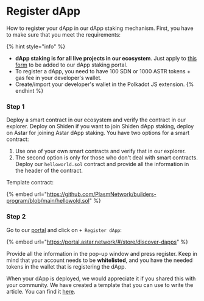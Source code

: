 # Register dApp

How to register your dApp in our dApp staking mechanism. First, you have to make sure that you meet the requirements:

{% hint style="info" %}
* **dApp staking is for all live projects in our ecosystem**. Just apply to [this form](https://share.hsforms.com/1UFPFJXq6S1SN-j1lyMrNIgc2ryh) to be added to our dApp staking portal.
* To register a dApp, you need to have 100 SDN or 1000 ASTR tokens + gas fee in your developer's wallet.
* Create/import your developer's wallet in the Polkadot JS extension.
{% endhint %}

### Step 1

Deploy a smart contract in our ecosystem and verify the contract in our explorer. Deploy on Shiden if you want to join Shiden dApp staking, deploy on Astar for joining Astar dApp staking. You have two options for a smart contract:

1. Use one of your own smart contracts and verify that in our explorer.
2. The second option is only for those who don't deal with smart contracts. Deploy our `helloworld.sol` contract and provide all the information in the header of the contract.

Template contract:

{% embed url="https://github.com/PlasmNetwork/builders-program/blob/main/hellowold.sol" %}

### Step 2

Go to our [portal](https://portal.astar.network/#/store/discover-dapps) and click on `+ Register dApp`:

{% embed url="https://portal.astar.network/#/store/discover-dapps" %}

Provide all the information in the pop-up window and press register. Keep in mind that your account needs to be **whitelisted**, and you have the needed tokens in the wallet that is registering the dApp.&#x20;

When your dApp is deployed, we would appreciate it if you shared this with your community. We have created a template that you can use to write the article. You can find it [here](https://docs.google.com/document/d/1xa1g3q1MYC8NkdrtEhr3KRgTMWVXd8rLKa5YLpkdVuw/edit?usp=sharing).

